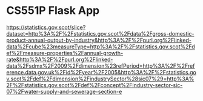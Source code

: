 # CS551P Flask App
https://statistics.gov.scot/slice?dataset=http%3A%2F%2Fstatistics.gov.scot%2Fdata%2Fgross-domestic-product-annual-output-by-industry&http%3A%2F%2Fpurl.org%2Flinked-data%2Fcube%23measureType=http%3A%2F%2Fstatistics.gov.scot%2Fdef%2Fmeasure-properties%2Fannual-growth-rate&http%3A%2F%2Fpurl.org%2Flinked-data%2Fsdmx%2F2009%2Fdimension%23refPeriod=http%3A%2F%2Freference.data.gov.uk%2Fid%2Fyear%2F2005&http%3A%2F%2Fstatistics.gov.scot%2Fdef%2Fdimension%2FindustrySector%28sic07%29=http%3A%2F%2Fstatistics.gov.scot%2Fdef%2Fconcept%2Findustry-sector-sic-07%2Fwater-supply-and-sewerage-section-e